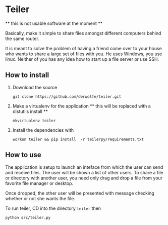 Teiler
======
** this is not usable software at the moment **

Basically, make it simple to share files amongst different computers behind the same router.

It is meant to solve the problem of having a friend come over to your house who wants to share a large
set of files with you. He uses Windows, you use linux. Neither of you has any idea how to start up a file server or use SSH. 

How to install
--------------
1. Download the source

    `git clone https://github.com/derwolfe/teiler.git`

2. Make a virtualenv for the application ** this will be replaced with a distutils install **

    `mkvirtualenv teiler`

3. Install the dependencies with  

    `workon teiler && pip install  -r teilerpy/requirements.txt`



How to use
---------
The application is setup to launch an inteface from which the user can send and receive files. The user will be shown a list of other users. To share a file or directory with another user, you need only drag and drop a file from your favorite file manager or desktop. 

Once dropped, the other user will be presented with message checking whether or not she wants the file.

To run teiler, CD into the directory `teiler` then

`python src/teiler.py` 
